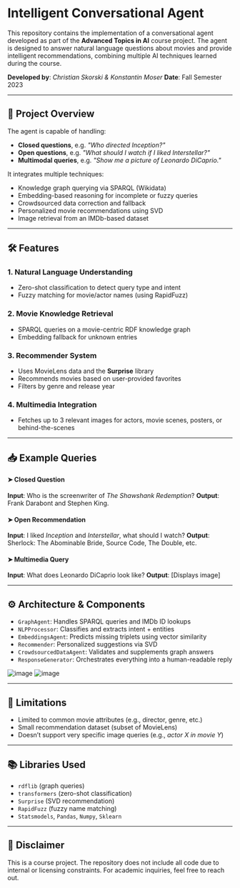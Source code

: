 # Intelligent Conversational Agent

This repository contains the implementation of a conversational agent developed as part of the **Advanced Topics in AI** course project. The agent is designed to answer natural language questions about movies and provide intelligent recommendations, combining multiple AI techniques learned during the course.

**Developed by**: *Christian Skorski & Konstantin Moser*
**Date**: Fall Semester 2023

---

## 🧠 Project Overview

The agent is capable of handling:

* **Closed questions**, e.g. *"Who directed Inception?"*
* **Open questions**, e.g. *"What should I watch if I liked Interstellar?"*
* **Multimodal queries**, e.g. *"Show me a picture of Leonardo DiCaprio."*

It integrates multiple techniques:

* Knowledge graph querying via SPARQL (Wikidata)
* Embedding-based reasoning for incomplete or fuzzy queries
* Crowdsourced data correction and fallback
* Personalized movie recommendations using SVD
* Image retrieval from an IMDb-based dataset

---

## 🛠 Features

### 1. Natural Language Understanding

* Zero-shot classification to detect query type and intent
* Fuzzy matching for movie/actor names (using RapidFuzz)

### 2. Movie Knowledge Retrieval

* SPARQL queries on a movie-centric RDF knowledge graph
* Embedding fallback for unknown entries

### 3. Recommender System

* Uses MovieLens data and the **Surprise** library
* Recommends movies based on user-provided favorites
* Filters by genre and release year

### 4. Multimedia Integration

* Fetches up to 3 relevant images for actors, movie scenes, posters, or behind-the-scenes

---

## 📥 Example Queries

#### ➤ Closed Question

**Input**: Who is the screenwriter of *The Shawshank Redemption*?
**Output**: Frank Darabont and Stephen King.

#### ➤ Open Recommendation

**Input**: I liked *Inception* and *Interstellar*, what should I watch?
**Output**: Sherlock: The Abominable Bride, Source Code, The Double, etc.

#### ➤ Multimedia Query

**Input**: What does Leonardo DiCaprio look like?
**Output**: \[Displays image]

---

## ⚙️ Architecture & Components

* `GraphAgent`: Handles SPARQL queries and IMDb ID lookups
* `NLPProcessor`: Classifies and extracts intent + entities
* `EmbeddingsAgent`: Predicts missing triplets using vector similarity
* `Recommender`: Personalized suggestions via SVD
* `CrowdsourcedDataAgent`: Validates and supplements graph answers
* `ResponseGenerator`: Orchestrates everything into a human-readable reply

![image](https://github.com/user-attachments/assets/bec31cdc-8e98-4850-88ab-e34a57eb923f)
![image](https://github.com/user-attachments/assets/f86e53e2-0f07-4e02-b359-7fd90eb1ae34)

---

## 📌 Limitations

* Limited to common movie attributes (e.g., director, genre, etc.)
* Small recommendation dataset (subset of MovieLens)
* Doesn’t support very specific image queries (e.g., *actor X in movie Y*)

---

## 📚 Libraries Used

* `rdflib` (graph queries)
* `transformers` (zero-shot classification)
* `Surprise` (SVD recommendation)
* `RapidFuzz` (fuzzy name matching)
* `Statsmodels`, `Pandas`, `Numpy`, `Sklearn`

---

## 📁 Disclaimer

This is a course project. The repository does not include all code due to internal or licensing constraints. For academic inquiries, feel free to reach out.
